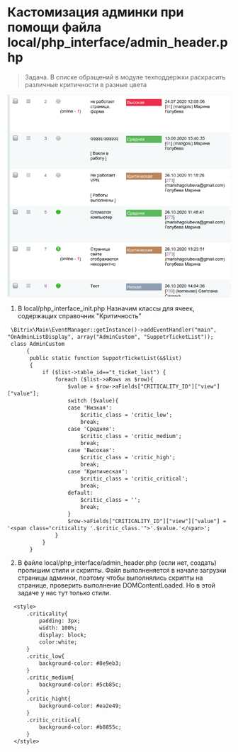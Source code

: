 # Кастомизация админки при помощи файла local/php_interface/admin_header.php

> Задача. В списке обращений в модуле техподдержки раскрасить различные критичности в разные цвета

![img](/img/criticality.png)

1. В local/php_interface_init.php Назначим классы для ячеек, содержащих справочник "Критичность"

```
 \Bitrix\Main\EventManager::getInstance()->addEventHandler("main", "OnAdminListDisplay", array("AdminCustom", "SuppotrTicketList"));
 class AdminCustom
      {
       public static function SuppotrTicketList(&$list)
       {
           if ($list->table_id=="t_ticket_list") {
               foreach ($list->aRows as $row){
                   $value = $row->aFields["CRITICALITY_ID"]["view"]["value"];
                   switch ($value){
                   case 'Низкая':
                       $critic_class = 'critic_low';
                       break;
                   case 'Средняя':
                       $critic_class = 'critic_medium';
                       break;
                   case 'Высокая':
                       $critic_class = 'critic_high';
                       break;
                   case 'Критическая':
                       $critic_class = 'critic_critical';
                       break;
                   default:
                       $critic_class = '';
                       break;
                   }
                   $row->aFields["CRITICALITY_ID"]["view"]["value"] = '<span class="criticality '.$critic_class.'">'.$value.'</span>';
               }
           }
       }
```

2. В файле local/php_interface/admin_header.php (если нет, создать) пропишим стили и скрипты. Файл выполненяется в начале загрузки страницы админки, поэтому чтобы выполнялись скрипты на странице, проверить выполнение  DOMContentLoaded. Но в этой задаче у нас тут только стили.
```
  <style>
      .criticality{
          padding: 3px;
          width: 100%;
          display: block;
          color:white;
      }
      .critic_low{
          background-color: #8e9eb3;
      }
      .critic_medium{
          background-color: #5cb85c;
      }
      .critic_hight{
          background-color: #ea2e49;
      }
      .critic_critical{
          background-color: #b8855c;
      }
  </style>
```
